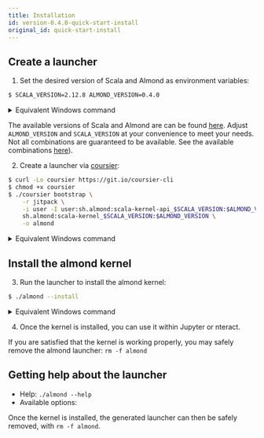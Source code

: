```yaml
---
title: Installation
id: version-0.4.0-quick-start-install
original_id: quick-start-install
---
```


## Create a launcher

1. Set the desired version of Scala and Almond as environment variables:

```bash
$ SCALA_VERSION=2.12.8 ALMOND_VERSION=0.4.0
```

<details>
<summary>Equivalent Windows command</summary>
```bat
> set SCALA_VERSION=2.12.8
> set ALMOND_VERSION=0.4.0
```
</details>

The available versions of Scala and Almond are can be found [here](https://github.com/almond-sh/almond/releases).
Adjust `ALMOND_VERSION` and `SCALA_VERSION` at your convenience to meet your
needs. Not all combinations are guaranteed to be available. See the available
combinations [here](install-versions.md)).

2. Create a launcher via [coursier](http://get-coursier.io):

```bash
$ curl -Lo coursier https://git.io/coursier-cli
$ chmod +x coursier
$ ./coursier bootstrap \
    -r jitpack \
    -i user -I user:sh.almond:scala-kernel-api_$SCALA_VERSION:$ALMOND_VERSION \
    sh.almond:scala-kernel_$SCALA_VERSION:$ALMOND_VERSION \
    -o almond
```

<details>
<summary>Equivalent Windows command</summary>
From Windows, run instead
```bat
> bitsadmin /transfer downloadCoursierCli https://git.io/coursier-cli "%cd%\coursier"
> bitsadmin /transfer downloadCoursierBat https://git.io/coursier-bat "%cd%\coursier.bat"
> .\coursier bootstrap ^
-r jitpack ^
-i user -I user:sh.almond:scala-kernel-api_%SCALA_VERSION%:%ALMOND_VERSION% ^
sh.almond:scala-kernel_%SCALA_VERSION%:%ALMOND_VERSION% ^
-o almond
> .\almond --install
```
</details>

## Install the almond kernel

3. Run the launcher to install the almond kernel:

```bash
$ ./almond --install
```

<details>
<summary>Equivalent Windows command</summary>
```bat
$ .\almond --install
```
</details>

4. Once the kernel is installed, you can use it within Jupyter or nteract.

If you are satisfied that the kernel is working properly, you may safely
remove the almond launcher: `rm -f almond`

## Getting help about the launcher

- Help: `./almond --help`
- Available options:

Once the kernel is installed, the generated launcher can then be safely removed, with `rm -f almond`.
